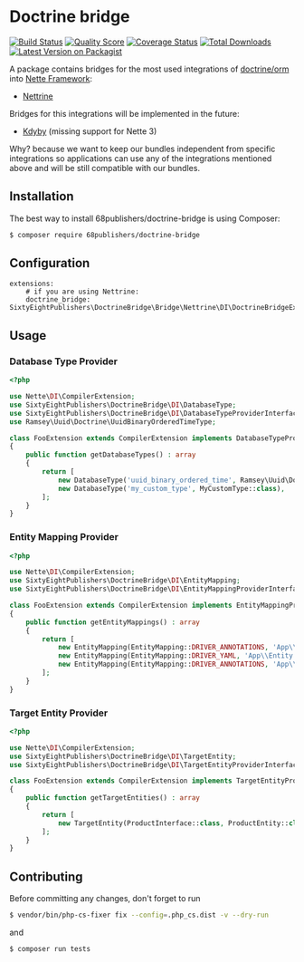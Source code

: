 # Doctrine bridge

[![Build Status][ico-travis]][link-travis]
[![Quality Score][ico-code-quality]][link-code-quality]
[![Coverage Status][ico-scrutinizer]][link-scrutinizer]
[![Total Downloads][ico-downloads]][link-downloads]
[![Latest Version on Packagist][ico-version]][link-packagist]

A package contains bridges for the most used integrations of [doctrine/orm](https://github.com/doctrine/orm) into [Nette Framework](https://nette.org):

- [Nettrine](https://github.com/nettrine)

Bridges for this integrations will be implemented in the future:
- [Kdyby](https://github.com/Kdyby/Doctrine) (missing support for Nette 3)

Why? because we want to keep our bundles independent from specific integrations so applications can use any of the integrations mentioned above and will be still compatible with our bundles.

## Installation

The best way to install 68publishers/doctrine-bridge is using Composer:

```bash
$ composer require 68publishers/doctrine-bridge
```

## Configuration

```neon
extensions:
    # if you are using Nettrine:
    doctrine_bridge: SixtyEightPublishers\DoctrineBridge\Bridge\Nettrine\DI\DoctrineBridgeExtension
```

## Usage

### Database Type Provider

```php
<?php

use Nette\DI\CompilerExtension;
use SixtyEightPublishers\DoctrineBridge\DI\DatabaseType;
use SixtyEightPublishers\DoctrineBridge\DI\DatabaseTypeProviderInterface;
use Ramsey\Uuid\Doctrine\UuidBinaryOrderedTimeType;

class FooExtension extends CompilerExtension implements DatabaseTypeProviderInterface 
{
    public function getDatabaseTypes() : array
    {
        return [
            new DatabaseType('uuid_binary_ordered_time', Ramsey\Uuid\Doctrine\UuidBinaryOrderedTimeType::class, 'binary'),
            new DatabaseType('my_custom_type', MyCustomType::class),
        ];
    }
}
```

### Entity Mapping Provider

```php
<?php

use Nette\DI\CompilerExtension;
use SixtyEightPublishers\DoctrineBridge\DI\EntityMapping;
use SixtyEightPublishers\DoctrineBridge\DI\EntityMappingProviderInterface;

class FooExtension extends CompilerExtension implements EntityMappingProviderInterface
{
    public function getEntityMappings() : array
    {
        return [
            new EntityMapping(EntityMapping::DRIVER_ANNOTATIONS, 'App\\Entity', __DIR__ . '/../Entity'),
            new EntityMapping(EntityMapping::DRIVER_YAML, 'App\\Entity', __DIR__ . '/../Entity/yaml'),
            new EntityMapping(EntityMapping::DRIVER_ANNOTATIONS, 'App\\Entity', __DIR__ . '/../Entity/xml'),
        ];
    }
}
```

### Target Entity Provider

```php
<?php

use Nette\DI\CompilerExtension;
use SixtyEightPublishers\DoctrineBridge\DI\TargetEntity;
use SixtyEightPublishers\DoctrineBridge\DI\TargetEntityProviderInterface;

class FooExtension extends CompilerExtension implements TargetEntityProviderInterface
{
    public function getTargetEntities() : array
    {
        return [
            new TargetEntity(ProductInterface::class, ProductEntity::class),
        ];
    }
}
```

## Contributing

Before committing any changes, don't forget to run

```bash
$ vendor/bin/php-cs-fixer fix --config=.php_cs.dist -v --dry-run
```

and

```bash
$ composer run tests
```

[ico-version]: https://img.shields.io/packagist/v/68publishers/doctrine-bridge.svg?style=flat-square
[ico-travis]: https://img.shields.io/travis/68publishers/doctrine-bridge/master.svg?style=flat-square
[ico-scrutinizer]: https://img.shields.io/scrutinizer/coverage/g/68publishers/doctrine-bridge.svg?style=flat-square
[ico-code-quality]: https://img.shields.io/scrutinizer/g/68publishers/doctrine-bridge.svg?style=flat-square
[ico-downloads]: https://img.shields.io/packagist/dt/68publishers/doctrine-bridge.svg?style=flat-square

[link-packagist]: https://packagist.org/packages/68publishers/doctrine-bridge
[link-travis]: https://travis-ci.org/68publishers/doctrine-bridge
[link-scrutinizer]: https://scrutinizer-ci.com/g/68publishers/doctrine-bridge/code-structure
[link-code-quality]: https://scrutinizer-ci.com/g/68publishers/doctrine-bridge
[link-downloads]: https://packagist.org/packages/68publishers/doctrine-bridge
